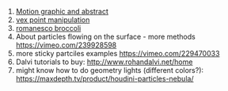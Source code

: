 1. [Motion graphic and abstract](https://www.sidefx.com/profile/Niels%20PRAYER/)
2. [vex point manipulation](https://www.provideocoalition.com/houdini-vex-point-manipulation/)
3. [romanesco broccoli](https://www.youtube.com/watch?v=5OniaLMVeyM&feature=youtu.be)
4. About particles flowing on the surface - more methods https://vimeo.com/239928598
5. more sticky partciles examples https://vimeo.com/229470033
6. Dalvi tutorials to buy: http://www.rohandalvi.net/home
7. might know how to do geometry lights (different colors?): https://maxdepth.tv/product/houdini-particles-nebula/
